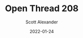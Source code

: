 ---
layout: podcast
title: "Open Thread 208"
author: Scott Alexander
description: https://astralcodexten.substack.com/p/open-thread-208
date: 2022-01-24
length: 484803
duration: 121
guid: open-thread-208
---